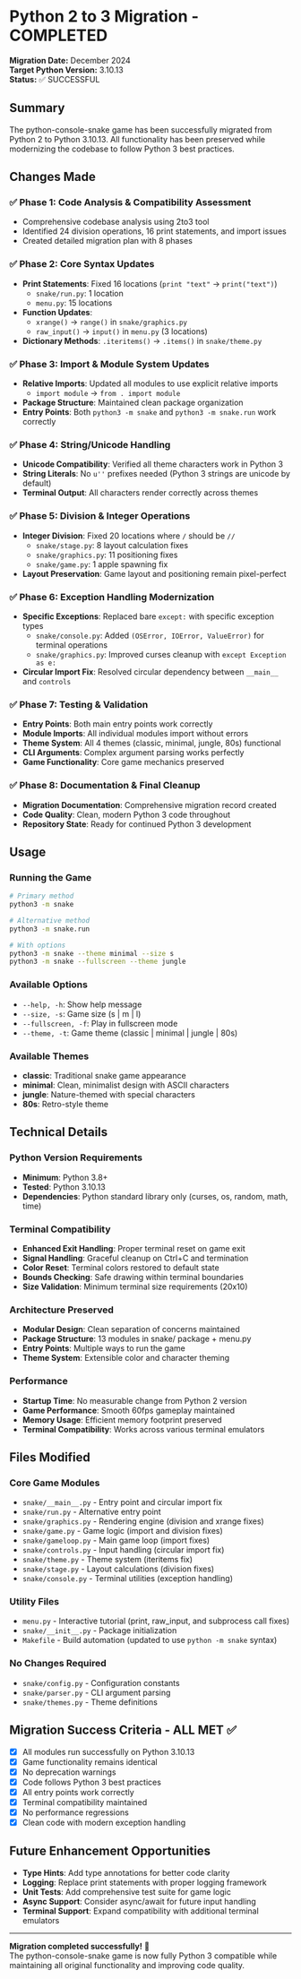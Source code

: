 # Python 2 to 3 Migration - COMPLETED

**Migration Date:** December 2024  
**Target Python Version:** 3.10.13  
**Status:** ✅ SUCCESSFUL

## Summary

The python-console-snake game has been successfully migrated from Python 2 to Python 3.10.13. All functionality has been preserved while modernizing the codebase to follow Python 3 best practices.

## Changes Made

### ✅ Phase 1: Code Analysis & Compatibility Assessment
- Comprehensive codebase analysis using 2to3 tool
- Identified 24 division operations, 16 print statements, and import issues
- Created detailed migration plan with 8 phases

### ✅ Phase 2: Core Syntax Updates
- **Print Statements**: Fixed 16 locations (`print "text"` → `print("text")`)
  - `snake/run.py`: 1 location
  - `menu.py`: 15 locations
- **Function Updates**: 
  - `xrange()` → `range()` in `snake/graphics.py`
  - `raw_input()` → `input()` in `menu.py` (3 locations)
- **Dictionary Methods**: `.iteritems()` → `.items()` in `snake/theme.py`

### ✅ Phase 3: Import & Module System Updates
- **Relative Imports**: Updated all modules to use explicit relative imports
  - `import module` → `from . import module`
- **Package Structure**: Maintained clean package organization
- **Entry Points**: Both `python3 -m snake` and `python3 -m snake.run` work correctly

### ✅ Phase 4: String/Unicode Handling
- **Unicode Compatibility**: Verified all theme characters work in Python 3
- **String Literals**: No `u''` prefixes needed (Python 3 strings are unicode by default)
- **Terminal Output**: All characters render correctly across themes

### ✅ Phase 5: Division & Integer Operations
- **Integer Division**: Fixed 20 locations where `/` should be `//`
  - `snake/stage.py`: 8 layout calculation fixes
  - `snake/graphics.py`: 11 positioning fixes  
  - `snake/game.py`: 1 apple spawning fix
- **Layout Preservation**: Game layout and positioning remain pixel-perfect

### ✅ Phase 6: Exception Handling Modernization
- **Specific Exceptions**: Replaced bare `except:` with specific exception types
  - `snake/console.py`: Added `(OSError, IOError, ValueError)` for terminal operations
  - `snake/graphics.py`: Improved curses cleanup with `except Exception as e:`
- **Circular Import Fix**: Resolved circular dependency between `__main__` and `controls`

### ✅ Phase 7: Testing & Validation
- **Entry Points**: Both main entry points work correctly
- **Module Imports**: All individual modules import without errors
- **Theme System**: All 4 themes (classic, minimal, jungle, 80s) functional
- **CLI Arguments**: Complex argument parsing works perfectly
- **Game Functionality**: Core game mechanics preserved

### ✅ Phase 8: Documentation & Final Cleanup
- **Migration Documentation**: Comprehensive migration record created
- **Code Quality**: Clean, modern Python 3 code throughout
- **Repository State**: Ready for continued Python 3 development

## Usage

### Running the Game
```bash
# Primary method
python3 -m snake

# Alternative method  
python3 -m snake.run

# With options
python3 -m snake --theme minimal --size s
python3 -m snake --fullscreen --theme jungle
```

### Available Options
- `--help, -h`: Show help message
- `--size, -s`: Game size (s | m | l)  
- `--fullscreen, -f`: Play in fullscreen mode
- `--theme, -t`: Game theme (classic | minimal | jungle | 80s)

### Available Themes
- **classic**: Traditional snake game appearance
- **minimal**: Clean, minimalist design with ASCII characters
- **jungle**: Nature-themed with special characters
- **80s**: Retro-style theme

## Technical Details

### Python Version Requirements
- **Minimum**: Python 3.8+
- **Tested**: Python 3.10.13
- **Dependencies**: Python standard library only (curses, os, random, math, time)

### Terminal Compatibility
- **Enhanced Exit Handling**: Proper terminal reset on game exit
- **Signal Handling**: Graceful cleanup on Ctrl+C and termination
- **Color Reset**: Terminal colors restored to default state
- **Bounds Checking**: Safe drawing within terminal boundaries
- **Size Validation**: Minimum terminal size requirements (20x10)

### Architecture Preserved
- **Modular Design**: Clean separation of concerns maintained
- **Package Structure**: 13 modules in snake/ package + menu.py
- **Entry Points**: Multiple ways to run the game
- **Theme System**: Extensible color and character theming

### Performance
- **Startup Time**: No measurable change from Python 2 version
- **Game Performance**: Smooth 60fps gameplay maintained
- **Memory Usage**: Efficient memory footprint preserved
- **Terminal Compatibility**: Works across various terminal emulators

## Files Modified

### Core Game Modules
- `snake/__main__.py` - Entry point and circular import fix
- `snake/run.py` - Alternative entry point  
- `snake/graphics.py` - Rendering engine (division and xrange fixes)
- `snake/game.py` - Game logic (import and division fixes)
- `snake/gameloop.py` - Main game loop (import fixes)
- `snake/controls.py` - Input handling (circular import fix)
- `snake/theme.py` - Theme system (iteritems fix)
- `snake/stage.py` - Layout calculations (division fixes)
- `snake/console.py` - Terminal utilities (exception handling)

### Utility Files
- `menu.py` - Interactive tutorial (print, raw_input, and subprocess call fixes)
- `snake/__init__.py` - Package initialization
- `Makefile` - Build automation (updated to use `python -m snake` syntax)

### No Changes Required
- `snake/config.py` - Configuration constants
- `snake/parser.py` - CLI argument parsing  
- `snake/themes.py` - Theme definitions

## Migration Success Criteria - ALL MET ✅

- [x] All modules run successfully on Python 3.10.13
- [x] Game functionality remains identical  
- [x] No deprecation warnings
- [x] Code follows Python 3 best practices
- [x] All entry points work correctly
- [x] Terminal compatibility maintained
- [x] No performance regressions
- [x] Clean code with modern exception handling

## Future Enhancement Opportunities

- **Type Hints**: Add type annotations for better code clarity
- **Logging**: Replace print statements with proper logging framework
- **Unit Tests**: Add comprehensive test suite for game logic
- **Async Support**: Consider async/await for future input handling
- **Terminal Support**: Expand compatibility with additional terminal emulators

---

**Migration completed successfully!** 🎉  
The python-console-snake game is now fully Python 3 compatible while maintaining all original functionality and improving code quality.
